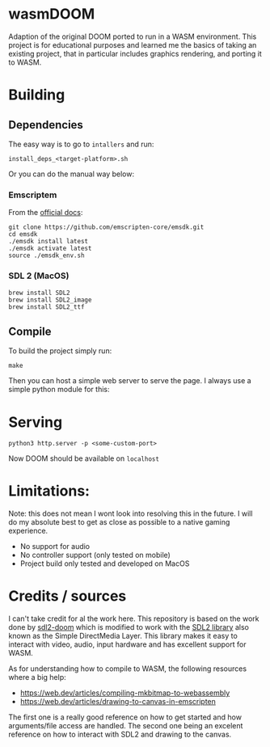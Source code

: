 # wasmDOOM
Adaption of the original DOOM ported to run in a WASM environment.
This project is for educational purposes and learned me the basics of taking an existing project, that in particular includes graphics rendering, and porting it to WASM.

# Building
## Dependencies
The easy way is to go to `intallers` and run:
```
install_deps_<target-platform>.sh
```

Or you can do the manual way below:
### Emscriptem
From the [official docs](https://emscripten.org/docs/getting_started/downloads.html):
```
git clone https://github.com/emscripten-core/emsdk.git
cd emsdk
./emsdk install latest
./emsdk activate latest
source ./emsdk_env.sh
```

### SDL 2 (MacOS)
```
brew install SDL2
brew install SDL2_image
brew install SDL2_ttf
```

## Compile
To build the project simply run:
```
make
```
Then you can host a simple web server to serve the page. I always use a simple python module for this:

# Serving
```
python3 http.server -p <some-custom-port>
```

Now DOOM should be available on `localhost`

# Limitations:
Note: this does not mean I wont look into resolving this in the future. I will do my absolute best to get as close as possible to a native gaming experience.
- No support for audio
- No controller support (only tested on mobile)
- Project build only tested and developed on MacOS

# Credits / sources
I can't take credit for al the work here. This repository is based on the work done by [sdl2-doom](https://github.com/AlexOberhofer/sdl2-doom) which is modified to work with the [SDL2 library](https://www.libsdl.org/) also known as the Simple DirectMedia Layer. This library makes it easy to interact with video, audio, input hardware and has excellent support for WASM.

As for understanding how to compile to WASM, the following resources where a big help:
- https://web.dev/articles/compiling-mkbitmap-to-webassembly
- https://web.dev/articles/drawing-to-canvas-in-emscripten

The first one is a really good reference on how to get started and how arguments/file access are handled.
The second one being an excelent reference on how to interact with SDL2 and drawing to the canvas.

